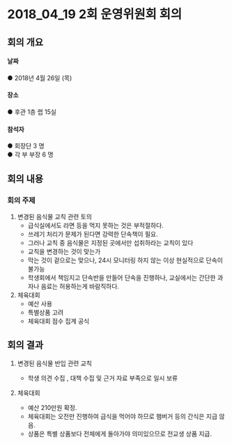 2018_04_19 2회 운영위원회 회의
============================

## 회의 개요

#### 날짜
● 2018년 4월 26일 (목)

#### 장소
● 후관 1층 랩 15실
#### 참석자
● 회장단 3 명   
● 각 부 부장 6 명  

## 회의 내용

### 회의 주제

1. 변경된 음식물 교칙 관련 토의   
    * 급식실에서도 라면 등을 먹지 못하는 것은 부적절하다.
    * 쓰레기 처리가 문제가 된다면 강력한 단속책이 필요.
    * 그러나 교칙 중 음식물은 지정된 곳에서만 섭취하라는 교칙이 있다
    * 교칙을 변경하는 것이 맞는가
    * 막는 것이 겉으로는 맞으나, 24시 모니터링 하지 않는 이상 현실적으로 단속이 불가능
    * 학생회에서 책임지고 단속반을 만들어 단속을 진행하나, 교실에서는 간단한 과자나 음료는 허용하는게 바람직하다. 
2. 체육대회  
    * 예산 사용 
    * 특별상품 고려  
    * 체육대회 점수 집계 공식

## 회의 결과

1. 변경된 음식물 반입 관련 교칙
    * 학생 의견 수집 , 대책 수집 및 근거 자료 부족으로 일시 보류

2. 체육대회
    * 예산 210만원 확정.
    * 체육대회는 오전만 진행하여 급식을 먹어야 하므로 햄버거 등의 간식은 지급 않음.
    * 상품은 특별 상품보다 전체에게 돌아가야 의미있으므로 전교생 상품 지급.
